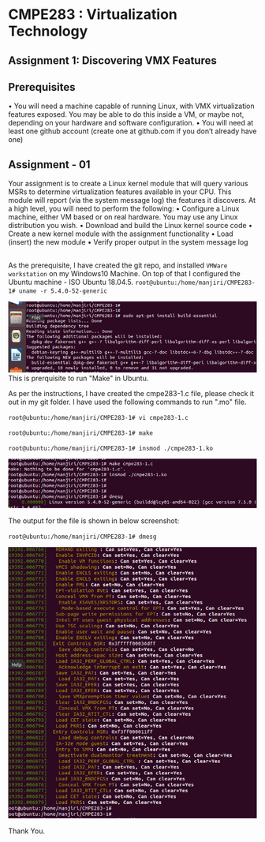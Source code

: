 # CMPE283 : Virtualization Technology 
## Assignment 1: Discovering VMX Features

## Prerequisites
• You will need a machine capable of running Linux, with VMX virtualization features exposed. You
may be able to do this inside a VM, or maybe not, depending on your hardware and software
configuration.
• You will need at least one github account (create one at github.com if you don’t already have one)

## Assignment - 01
Your assignment is to create a Linux kernel module that will query various MSRs to determine
virtualization features available in your CPU. This module will report (via the system message log) the
features it discovers.
At a high level, you will need to perform the following:
• Configure a Linux machine, either VM based or on real hardware. You may use any Linux
distribution you wish.
• Download and build the Linux kernel source code
• Create a new kernel module with the assignment functionality
• Load (insert) the new module
• Verify proper output in the system message log

## 

As the prerequisite, I have created the git repo, and installed `VMWare workstation` on my Windows10 Machine. On top of that I configured the Ubuntu machine - ISO Ubuntu 18.04.5.
`root@ubuntu:/home/manjiri/CMPE283-1# uname -r
5.4.0-52-generic `

<img src="install-essential.png"/>
This is prerquisite to run "Make" in Ubuntu.


As per the instructions, I have created the cmpe283-1.c file, please check it out in my git folder. I have used the following commands to run ".mo" file.

`root@ubuntu:/home/manjiri/CMPE283-1# vi cmpe283-1.c`

`root@ubuntu:/home/manjiri/CMPE283-1# make`

`root@ubuntu:/home/manjiri/CMPE283-1# insmod ./cmpe283-1.ko`


<img src="to-run.png"/>

The output for the file is shown in below screenshot:

`root@ubuntu:/home/manjiri/CMPE283-1# dmesg`

<img src="output.png"/>


Thank You.

